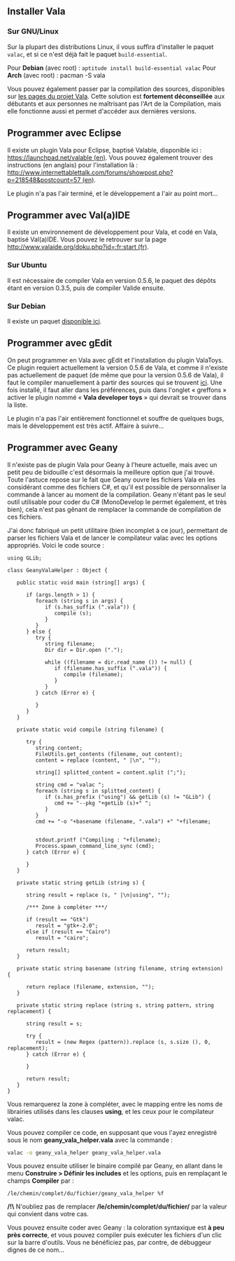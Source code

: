 ## Installer Vala
### Sur GNU/Linux
Sur la plupart des distributions Linux, il vous suffira d'installer le paquet `valac`, et si ce n'est déjà fait le paquet `build-essential`.

Pour **Debian** (avec root) : `aptitude install build-essential valac`
Pour **Arch** (avec root) : pacman -S vala

Vous pouvez également passer par la compilation des sources, disponibles sur [les pages du projet Vala](http://live.gnome.org/Vala/Release). Cette solution est **fortement déconseillée** aux débutants et aux personnes ne maîtrisant pas l'Art de la Compilation, mais elle fonctionne aussi et permet d'accéder aux dernières versions.

## Programmer avec Eclipse
Il existe un plugin Vala pour Eclipse, baptisé Valable, disponible ici : [https://launchpad.net/valable (en)](https://launchpad.net/valable). Vous pouvez également trouver des instructions (en anglais) pour l'installation là : [http://www.internettablettalk.com/forums/showpost.php?p=218548&postcount=57 (en)](http://www.internettablettalk.com/forums/showpost.php?p=218548&postcount=57).

Le plugin n'a pas l'air terminé, et le développement a l'air au point mort…

## Programmer avec Val(a)IDE
Il existe un environnement de développement pour Vala, et codé en Vala, baptisé Val(a)IDE. Vous pouvez le retrouver sur la page [http://www.valaide.org/doku.php?id=:fr:start (fr)](http://www.valaide.org/doku.php?id=:fr:start).

### Sur Ubuntu
Il est nécessaire de compiler Vala en version 0.5.6, le paquet des dépôts étant en version 0.3.5, puis de compiler Valide ensuite.

### Sur Debian
Il existe un paquet [disponible ici](http://www.valaide.org/doku.php?id=:fr:start#telechargement).

## Programmer avec gEdit
On peut programmer en Vala avec gEdit et l'installation du plugin ValaToys. Ce plugin requiert actuellement la version 0.5.6 de Vala, et comme il n'existe pas actuellement de paquet (de même que pour la version 0.5.6 de Vala), il faut le compiler manuellement à partir des sources qui se trouvent [ici](http://code.google.com/p/vtg/downloads/list). Une fois installé, il faut aller dans les préférences, puis dans l'onglet « greffons » activer le plugin nommé « **Vala developer toys** » qui devrait se trouver dans la liste.

Le plugin n'a pas l'air entièrement fonctionnel et souffre de quelques bugs, mais le développement est très actif. Affaire à suivre…

## Programmer avec Geany

Il n'existe pas de plugin Vala pour Geany à l'heure actuelle, mais avec un petit peu de bidouille c'est désormais la meilleure option que j'ai trouvé. Toute l'astuce repose sur le fait que Geany ouvre les fichiers Vala en les considérant comme des fichiers C#, et qu'il est possible de personnaliser la commande à lancer au moment de la compilation. Geany n'étant pas le seul outil utilisable pour coder du C# (MonoDevelop le permet également, et très bien), cela n'est pas gênant de remplacer la commande de compilation de ces fichiers.

J'ai donc fabriqué un petit utilitaire (bien incomplet à ce jour), permettant de parser les fichiers Vala et de lancer le compilateur valac avec les options appropriés. Voici le code source :

```vala
using GLib;

class GeanyValaHelper : Object {

   public static void main (string[] args) {

      if (args.length > 1) {
         foreach (string s in args) {
            if (s.has_suffix (".vala")) {
               compile (s);
            }
         }
      } else {
         try {
            string filename;
            Dir dir = Dir.open (".");

            while ((filename = dir.read_name ()) != null) {
               if (filename.has_suffix (".vala")) {
                  compile (filename);
               }
            }
         } catch (Error e) {

         }
      }
   }

   private static void compile (string filename) {

      try {
         string content;
         FileUtils.get_contents (filename, out content);
         content = replace (content, " |\n", "");

         string[] splitted_content = content.split (";");

         string cmd = "valac ";
         foreach (string s in splitted_content) {
            if (s.has_prefix ("using") && getLib (s) != "GLib") {
               cmd += "--pkg "+getLib (s)+" ";
            }
         }
         cmd += "-o "+basename (filename, ".vala") +" "+filename;


         stdout.printf ("Compiling : "+filename);
         Process.spawn_command_line_sync (cmd);
      } catch (Error e) {

      }
   }

   private static string getLib (string s) {

      string result = replace (s, " |\n|using", "");

      /*** Zone à compléter ***/

      if (result == "Gtk")
         result = "gtk+-2.0";
      else if (result == "Cairo")
         result = "cairo";

      return result;
   }

   private static string basename (string filename, string extension) {

      return replace (filename, extension, "");
   }

   private static string replace (string s, string pattern, string replacement) {

      string result = s;

      try {
         result = (new Regex (pattern)).replace (s, s.size (), 0, replacement);
      } catch (Error e) {

      }

      return result;
   }
}
```

Vous remarquerez la zone à compléter, avec le mapping entre les noms de librairies utilisés dans les clauses **using**, et les ceux pour le compilateur valac.

Vous pouvez compiler ce code, en supposant que vous l'ayez enregistré sous le nom **geany_vala_helper.vala** avec la commande :
```bash
valac -o geany_vala_helper geany_vala_helper.vala
```

Vous pouvez ensuite utiliser le binaire compilé par Geany, en allant dans le menu **Construire > Définir les includes** et les options, puis en remplaçant le champs **Compiler** par :
```
/le/chemin/complet/du/fichier/geany_vala_helper %f
```

**/!\\** N'oubliez pas de remplacer **/le/chemin/complet/du/fichier/** par la valeur qui convient dans votre cas.

Vous pouvez ensuite coder avec Geany : la coloration syntaxique est **à peu près correcte**, et vous pouvez compiler puis exécuter les fichiers d'un clic sur la barre d'outils. Vous ne bénéficiez pas, par contre, de débuggeur dignes de ce nom…
